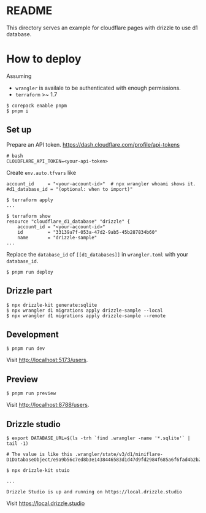 # README
This directory serves an example for cloudflare pages with drizzle to use d1 database.

# How to deploy
Assuming
* `wrangler` is availale to be authenticated with enough permissions.
* `terraform` >~ 1.7

```[console]
$ corepack enable pnpm
$ pnpm i
```

## Set up
Prepare an API token.
<https://dash.cloudflare.com/profile/api-tokens>
```[bash]
# bash
CLOUDFLARE_API_TOKEN=<your-api-token>
```

Create `env.auto.tfvars` like
```
account_id     = "<your-account-id>"  # npx wrangler whoami shows it.
#d1_database_id = "(optional: when to import)"
```

```[console]
$ terraform apply
...

$ terraform show
resource "cloudflare_d1_database" "drizzle" {
    account_id = "<your-account-id>"
    id         = "33139a7f-053a-47d2-9ab5-45b287834b60"
    name       = "drizzle-sample"
...
```

Replace the `database_id` of `[[d1_databases]]` in `wrangler.toml` with your `database_id`.

```
$ pnpm run deploy
```

## Drizzle part
```[console]
$ npx drizzle-kit generate:sqlite
$ npx wrangler d1 migrations apply drizzle-sample --local
$ npx wrangler d1 migrations apply drizzle-sample --remote
```

## Development
```[console]
$ pnpm run dev
```
Visit <http://localhost:5173/users>.

## Preview
```[console]
$ pnpm run preview
```
Visit <http://localhost:8788/users>.


## Drizzle studio
```
$ export DATABASE_URL=$(ls -trh `find .wrangler -name '*.sqlite'` | tail -1)

# The value is like this .wrangler/state/v3/d1/miniflare-D1DatabaseObject/e9a9b56c7ed8b3e1438446583d1d47d9fd2984f685a6f6fad4b2b2798105992c.sqlite

$ npx drizzle-kit stuio

...

Drizzle Studio is up and running on https://local.drizzle.studio
```
Visit <https://local.drizzle.studio>


